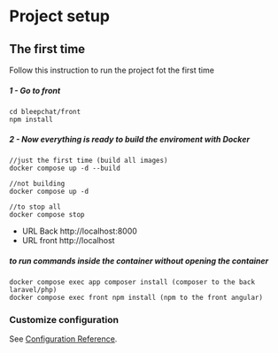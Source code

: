 # Project setup

## The first time
Follow this instruction to run the project fot the first time
##### 1 - Go to front
```
cd bleepchat/front
npm install
```

##### 2 - Now everything is ready to build the enviroment with Docker
```
//just the first time (build all images) 
docker compose up -d --build

//not building
docker compose up -d

//to stop all
docker compose stop
```

- URL Back http://localhost:8000
- URL front http://localhost

##### to run commands inside the container without opening the container
```
docker compose exec app composer install (composer to the back laravel/php)
docker compose exec front npm install (npm to the front angular)
```
### Customize configuration
See [Configuration Reference](https://cli.vuejs.org/config/).
